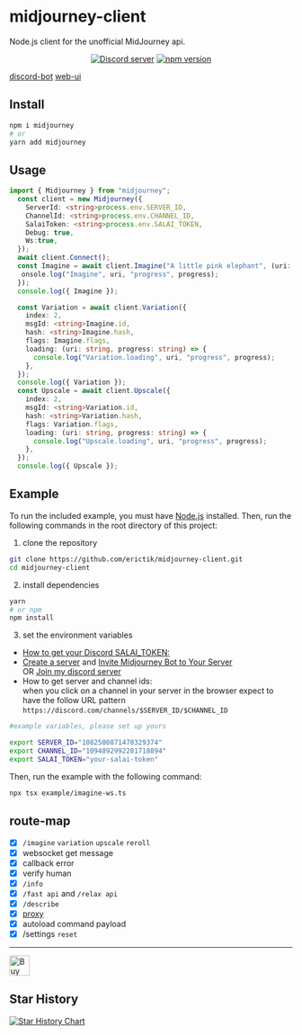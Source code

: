 # midjourney-client

Node.js client for the unofficial MidJourney api.
<div align="center">
	<p>
		<a href="https://discord.gg/GavuGHQbV4"><img src="https://img.shields.io/discord/1082500871478329374?color=5865F2&logo=discord&logoColor=white" alt="Discord server" /></a>
		<a href="https://www.npmjs.com/package/midjourney"><img src="https://img.shields.io/npm/v/midjourney.svg?maxAge=3600" alt="npm version" /></a>
	</p>
</div>

[discord-bot](https://github.com/erictik/midjourney-discord/)
[web-ui](https://github.com/erictik/midjourney-ui/)  

## Install

```bash
npm i midjourney
# or
yarn add midjourney
```

## Usage

```typescript
import { Midjourney } from "midjourney";
  const client = new Midjourney({
    ServerId: <string>process.env.SERVER_ID,
    ChannelId: <string>process.env.CHANNEL_ID,
    SalaiToken: <string>process.env.SALAI_TOKEN,
    Debug: true,
    Ws:true,
  });
  await client.Connect();
  const Imagine = await client.Imagine("A little pink elephant", (uri: string, progress:string) => {
   onsole.log("Imagine", uri, "progress", progress);
  });
  console.log({ Imagine });

  const Variation = await client.Variation({
    index: 2,
    msgId: <string>Imagine.id,
    hash: <string>Imagine.hash,
    flags: Imagine.flags,
    loading: (uri: string, progress: string) => {
      console.log("Variation.loading", uri, "progress", progress);
    },
  });
  console.log({ Variation });
  const Upscale = await client.Upscale({
    index: 2,
    msgId: <string>Variation.id,
    hash: <string>Variation.hash,
    flags: Variation.flags,
    loading: (uri: string, progress: string) => {
      console.log("Upscale.loading", uri, "progress", progress);
    },
  });
  console.log({ Upscale });

```

## Example

To run the included example, you must have [Node.js](https://nodejs.org/en/) installed. Then, run the following commands in the root directory of this project:

1. clone the repository

```bash
git clone https://github.com/erictik/midjourney-client.git
cd midjourney-client
```

2. install dependencies

```bash
yarn
# or npm
npm install
```

3. set the environment variables
  - [How to get your Discord SALAI_TOKEN:](https://www.androidauthority.com/get-discord-token-3149920/)
  - [Create a server](https://discord.com/blog/starting-your-first-discord-server) and  [Invite Midjourney Bot to Your Server](https://docs.midjourney.com/docs/invite-the-bot)  
  OR [Join my discord server](https://discord.com/invite/GavuGHQbV4)
  - How to get server and channel ids:  
    when you click on a channel in your server in the browser expect to have the follow URL pattern `https://discord.com/channels/$SERVER_ID/$CHANNEL_ID`


```bash
#example variables, please set up yours

export SERVER_ID="1082500871478329374"
export CHANNEL_ID="1094892992281718894"
export SALAI_TOKEN="your-salai-token"
```

Then, run the example with the following command:

```bash
npx tsx example/imagine-ws.ts
```

## route-map
- [x] `/imagine` `variation` `upscale` `reroll`
- [x] websocket get message
- [x] callback error
- [x] verify human
- [x] `/info`
- [x] `/fast api` and `/relax api`
- [x] `/describe` 
- [x] [proxy](https://github.com/erictik/midjourney-discord/blob/main/examples/proxy.ts)
- [x] autoload command payload
- [x] /settings  `reset`

---
<a href='https://ko-fi.com/erictik' target='_blank'><img height='36' style='border:0px;height:36px;' src='https://storage.ko-fi.com/cdn/kofi1.png?v=3' border='0' alt='Buy Me a Coffee' /></a>
## Star History
[![Star History Chart](https://api.star-history.com/svg?repos=erictik/midjourney-client&type=Date)](https://star-history.com/#erictik/midjourney-client&Date)
